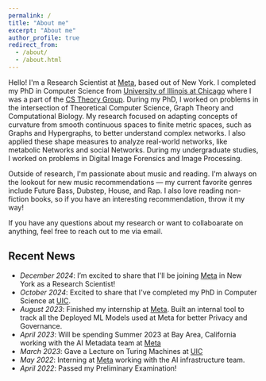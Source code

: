 ```yaml
---
permalink: /
title: "About me"
excerpt: "About me"
author_profile: true
redirect_from: 
  - /about/
  - /about.html
---
```


Hello! I'm a Research Scientist at [Meta](https://about.meta.com/), based out of New York. I completed my PhD in Computer Science from [University of Illinois at Chicago](https://uic.edu/) where I was a part of the [CS Theory Group](https://cstheory.lab.uic.edu/home). During my PhD, I worked on problems in the intersection of Theoretical Computer Science, Graph Theory and Computational Biology. My research focused on adapting concepts of curvature from smooth continuous spaces to finite metric spaces, such as Graphs and Hypergraphs, to better understand complex networks. I also applied these shape measures to analyze real-world networks, like metabolic Networks and social Networks. During my undergraduate studies, I worked on problems in Digital Image Forensics and Image Processing.

Outside of research, I'm passionate about music and reading. I'm always on the lookout for new music recommendations — my current favorite genres include Future Bass, Dubstep, House, and Rap. I also love reading non-fiction books, so if you have an interesting recommendation, throw it my way!

If you have any questions about my research or want to collaboarate on anything, feel free to reach out to me via email.

## Recent News
- *December 2024*: I’m excited to share that I'll be joining [Meta](https://about.meta.com/) in New York as a Research Scientist!
- *October 2024*: Excited to share that I've completed my PhD in Computer Science at [UIC](https://uic.edu/). 
- *August 2023*: Finished my internship at [Meta](https://about.meta.com/). Built an internal tool to track all the Deployed ML Models used at Meta for better Privacy and Governance.
- *April 2023*: Will be spending Summer 2023 at Bay Area, California working with the AI Metadata team at [Meta](https://about.meta.com/)
- *March 2023*: Gave a Lecture on Turing Machines at [UIC](https://uic.edu/) 
- *May 2022*: Interning at [Meta](https://about.meta.com/) working with the AI infrastructure team.
- *April 2022*: Passed my Preliminary Examination!


